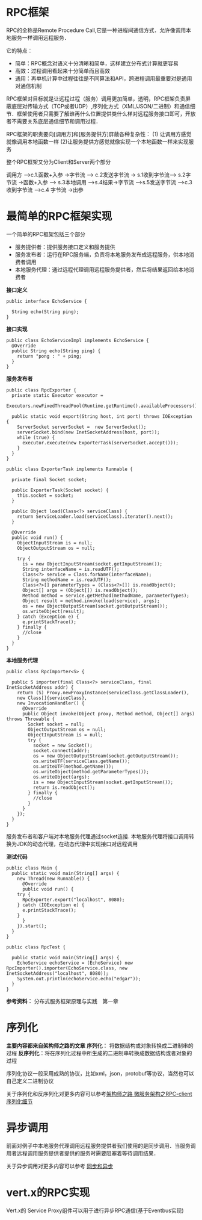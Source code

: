 # RPC框架
RPC的全称是Remote Procedure Call,它是一种进程间通信方式．允许像调用本地服务一样调用远程服务．

它的特点：
* 简单：RPC概念对语义十分清晰和简单，这样建立分布式计算就更容易
* 高效：过程调用看起来十分简单而且高效
* 通用：再单机计算中过程往往是不同算法和API，跨进程调用最重要对是通用对通信机制

RPC框架对目标就是让远程过程（服务）调用更加简单，透明，RPC框架负责屏蔽底层对传输方式（TCP或者UDP）,序列化方式（XML/JSON/二进制）和通信细节．框架使用者只需要了解谁再什么位置提供类什么样对远程服务接口即可，开放者不需要关系底层通信细节和调用过程．

RPC框架的职责要向[调用方]和[服务提供方]屏蔽各种复杂性：
(1) 让调用方感觉就像调用本地函数一样
(2)让服务提供方感觉就像实现一个本地函数一样来实现服务

整个RPC框架又分为Client和Server两个部分

调用方 -->c.1.函数+入参 ->字节流 --> c.2发送字节流 -> s.1收到字节流--> s.2字节流 ->函数+入参 --> s.3本地调用 -->s.4结果->字节流  -->s.5发送字节流 -->c.3收到字节流 -->c.4 字节流 ->出参

# 最简单的RPC框架实现
一个简单的RPC框架包括三个部分

* 服务提供者：提供服务接口定义和服务提供
* 服务发布者：运行在RPC服务端，负责将本地服务发布成远程服务，供本地消费者调用
* 本地服务代理：通过远程代理调用远程服务提供者，然后将结果返回给本地消费者

**接口定义**

	public interface EchoService {

	  String echo(String ping);
	}

**接口实现**

	public class EchoServiceImpl implements EchoService {
	  @Override
	  public String echo(String ping) {
	    return "pong : " + ping;
	  }
	}

**服务发布者**

	public class RpcExporter {
	  private static Executor executor =
	      Executors.newFixedThreadPool(Runtime.getRuntime().availableProcessors());

	  public static void export(String host, int port) throws IOException {
	    ServerSocket serverSocket =  new ServerSocket();
	    serverSocket.bind(new InetSocketAddress(host, port));
	    while (true) {
	      executor.execute(new ExporterTask(serverSocket.accept()));
	    }
	  }
	}

	public class ExporterTask implements Runnable {

	  private final Socket socket;

	  public ExporterTask(Socket socket) {
	    this.socket = socket;
	  }

	  public Object load(Class<?> serviceClass) {
	    return ServiceLoader.load(serviceClass).iterator().next();
	  }

	  @Override
	  public void run() {
	    ObjectInputStream is = null;
	    ObjectOutputStream os = null;

	    try {
	      is = new ObjectInputStream(socket.getInputStream());
	      String interfaceName = is.readUTF();
	      Class<?> service = Class.forName(interfaceName);
	      String methodName = is.readUTF();
	      Class<?>[] parameterTypes = (Class<?>[]) is.readObject();
	      Object[] args = (Object[]) is.readObject();
	      Method method = service.getMethod(methodName, parameterTypes);
	      Object result = method.invoke(load(service), args);
	      os = new ObjectOutputStream(socket.getOutputStream());
	      os.writeObject(result);
	    } catch (Exception e) {
	      e.printStackTrace();
	    } finally {
	      //close
	    }
	  }
	}
	
**本地服务代理**

	public class RpcImporter<S> {

	  public S importer(final Class<?> serviceClass, final InetSocketAddress addr) {
	    return (S) Proxy.newProxyInstance(serviceClass.getClassLoader(),
		new Class[]{serviceClass},
		new InvocationHandler() {
		  @Override
		  public Object invoke(Object proxy, Method method, Object[] args) throws Throwable {
		    Socket socket = null;
		    ObjectOutputStream os = null;
		    ObjectInputStream is = null;
		    try {
		      socket = new Socket();
		      socket.connect(addr);
		      os = new ObjectOutputStream(socket.getOutputStream());
		      os.writeUTF(serviceClass.getName());
		      os.writeUTF(method.getName());
		      os.writeObject(method.getParameterTypes());
		      os.writeObject(args);
		      is = new ObjectInputStream(socket.getInputStream());
		      return is.readObject();
		    } finally {
		      //close
		    }
		  }
		});
	  }
	}

服务发布者和客户端对本地服务代理通过socket连接.
本地服务代理将接口调用转换为JDK的动态代理，在动态代理中实现接口对远程调用

**测试代码**

	public class Main {
	  public static void main(String[] args) {
	    new Thread(new Runnable() {
	      @Override
	      public void run() {
		try {
		  RpcExporter.export("localhost", 8080);
		} catch (IOException e) {
		  e.printStackTrace();
		}
	      }
	    }).start();
	  }
	}

	public class RpcTest {

	  public static void main(String[] args) {
	    EchoService echoService = (EchoService) new RpcImporter().importer(EchoService.class, new InetSocketAddress("localhost", 8080));
	    System.out.println(echoService.echo("edgar"));
	  }
	}

**参考资料：**
分布式服务框架原理与实践　第一章 

# 序列化
**主要内容都来自架构师之路的文章**
**序列化**： 将数据结构或对象转换成二进制串的过程
**反序列化**：将在序列化过程中所生成的二进制串转换成数据结构或者对象的过程

序列化协议一般采用成熟的协议，比如xml，json，protobuf等协议，当然也可以自己定义二进制协议

关于序列化和反序列化对更多内容可以参考[架构师之路 微服务架构之RPC-client序列化细节](https://mp.weixin.qq.com/s?__biz=MjM5ODYxMDA5OQ==&mid=2651959558&idx=1&sn=610f06c6d62a5c22311d27cf40f758ef&pass_ticket=b2RI7W%2Fa2jhi65jfYffl5vAc0Jq5IWFLDEqARastytzS1DnpW3b3pEvyxPF2urcB)

# 异步调用
前面对例子中本地服务代理调用远程服务提供者我们使用的是同步调用．当服务调用者远程调用服务提供者提供的服务时需要阻塞着等待调用结果．

关于异步调用对更多内容可以参考 [同步和异步](微服务/同步和异步)

# vert.x的RPC实现
Vert.x的 Service Proxy组件可以用于进行异步RPC通信(基于Eventbus实现)